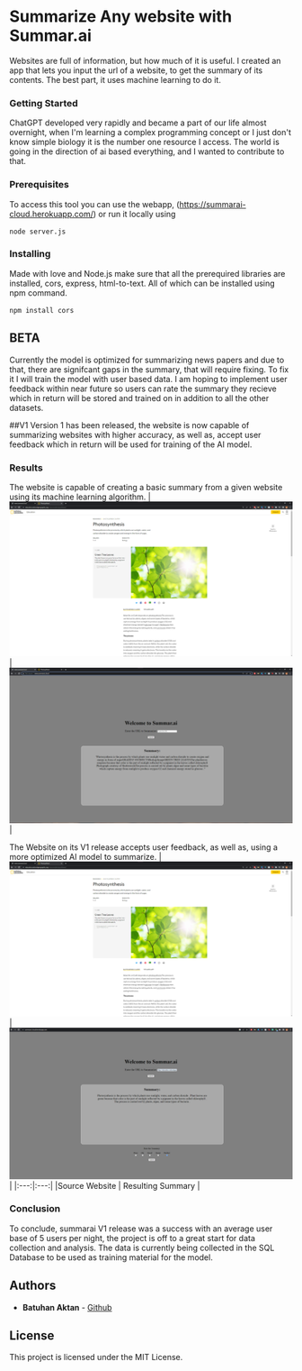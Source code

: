 # Summarize Any website with Summar.ai

Websites are full of information, but how much of it is useful. I created an app that lets you input the url of a website, to get the summary of its contents. The best part, it uses machine learning to do it.


### Getting Started
ChatGPT developed very rapidly and became a part of our life almost overnight, when I'm learning a complex programming concept or I just don't know simple biology it is the number one resource I access. The world is going in the direction of ai based everything, and I wanted to contribute to that. 

### Prerequisites

To access this tool you can use the webapp, (https://summarai-cloud.herokuapp.com/) or run it locally using

```
node server.js
```

### Installing

Made with love and Node.js make sure that all the prerequired libraries are installed, cors, express, html-to-text. All of which can be installed using npm command.

```
npm install cors
```

## BETA
Currently the model is optimized for summarizing news papers and due to that, there are signifcant gaps in the summary, that will require fixing.
To fix it I will train the model with user based data. I am hoping to implement user feedback within near future so users can rate the summary they recieve which in return will be stored and trained on in addition to all the other datasets.

##V1
Version 1 has been released, the website is now capable of summarizing websites with higher accuracy, as well as, accept user feedback which in return will be used for training of the AI model.

### Results

 The website is capable of creating a basic summary from a given website using its machine learning algorithm. 
|![Target Website](https://github.com/BatuhanAktan/PersonalWebsite/blob/master/images/sourceurl.png?raw=true)|![Result](https://github.com/BatuhanAktan/PersonalWebsite/blob/master/images/resultsummarai.png?raw=true)|

The Website on its V1 release accepts user feedback, as well as, using a more optimized AI model to summarize.
|![Target Website](https://github.com/BatuhanAktan/PersonalWebsite/blob/master/images/sourceurl.png?raw=true)|![V1 Result](https://github.com/BatuhanAktan/PersonalWebsite/blob/master/images/summaraiv1.png?raw=true)|
|:---:|:---:|
|Source Website | Resulting Summary |

### Conclusion

To conclude, summarai V1 release was a success with an average user base of 5 users per night, the project is off to a great start for data collection and analysis. The data is currently being collected in the SQL Database to be used as training material for the model.

## Authors

* **Batuhan Aktan** - [Github](https://github.com/BatuhanAktan)

## License

This project is licensed under the MIT License.

